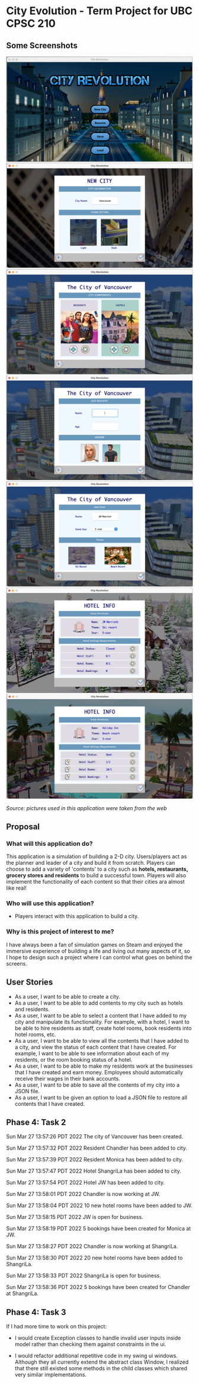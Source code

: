 # City Evolution - Term Project for UBC CPSC 210

## Some Screenshots

![](data/1.png)
![](data/2.png)
![](data/3.png)
![](data/4.png)
![](data/5.png)
![](data/6.png)
![](data/7.png)

*Source: pictures used in this application were taken from the web*

## Proposal

### What will this application do?

This application is a simulation of building a 2-D city. Users/players act as the planner and leader of a city and build
it from scratch. Players can choose to add a variety of 'contents' to a city such as **hotels, restaurants, grocery
stores and residents** to build a successful town. Players will also implement the functionality of each content so that
their cities ara almost like real!

### Who will use this application?

- Players interact with this application to build a city.

### Why is this project of interest to me?

I have always been a fan of simulation games on Steam and enjoyed the immersive experience of building a life and living
out many aspects of it, so I hope to design such a project where I can control what goes on behind the screens.

## User Stories

- As a user, I want to be able to create a city.
- As a user, I want to be able to add contents to my city such as hotels and residents.
- As a user, I want to be able to select a content that I have added to my city and manipulate its functionality. For
  example, with a hotel, I want to be able to hire residents as staff, create hotel rooms, book residents into hotel
  rooms, etc.
- As a user, I want to be able to view all the contents that I have added to a city, and view the status of each content
  that I have created. For example, I want to be able to see information about each of my residents, or the room booking
  status of a hotel.
- As a user, I want to be able to make my residents work at the businesses that I have created and earn money. Employees
  should automatically receive their wages in their bank accounts.
- As a user, I want to be able to save all the contents of my city into a JSON file.
- As a user, I want to be given an option to load a JSON file to restore all contents that I have created.

## Phase 4: Task 2

Sun Mar 27 13:57:26 PDT 2022 The city of Vancouver has been created.

Sun Mar 27 13:57:32 PDT 2022 Resident Chandler has been added to city.

Sun Mar 27 13:57:39 PDT 2022 Resident Monica has been added to city.

Sun Mar 27 13:57:47 PDT 2022 Hotel ShangriLa has been added to city.

Sun Mar 27 13:57:54 PDT 2022 Hotel JW has been added to city.

Sun Mar 27 13:58:01 PDT 2022 Chandler is now working at JW.

Sun Mar 27 13:58:04 PDT 2022 10 new hotel rooms have been added to JW.

Sun Mar 27 13:58:15 PDT 2022 JW is open for business.

Sun Mar 27 13:58:19 PDT 2022 5 bookings have been created for Monica at JW.

Sun Mar 27 13:58:27 PDT 2022 Chandler is now working at ShangriLa.

Sun Mar 27 13:58:30 PDT 2022 20 new hotel rooms have been added to ShangriLa.

Sun Mar 27 13:58:33 PDT 2022 ShangriLa is open for business.

Sun Mar 27 13:58:36 PDT 2022 5 bookings have been created for Chandler at ShangriLa.

## Phase 4: Task 3

If I had more time to work on this project:

- I would create Exception classes to handle invalid user inputs inside model rather than checking them against
  constraints in the ui.

- I would refactor additional repetitive code in my swing ui windows. Although they all currently extend the abstract
  class Window, I realized that there still existed some methods in the child classes which shared very similar
  implementations.